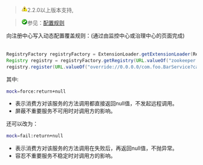 > ![warning](../sources/images/warning-3.gif)2.2.0以上版本支持,

> ![warning](../sources/images/check.gif)参见：[配置规则](./配置规则.md)

向注册中心写入动态配置覆盖规则：(通过由监控中心或治理中心的页面完成)

```java

RegistryFactory registryFactory = ExtensionLoader.getExtensionLoader(RegistryFactory.class).getAdaptiveExtension();
Registry registry = registryFactory.getRegistry(URL.valueOf("zookeeper://10.20.153.10:2181"));
registry.register(URL.valueOf("override://0.0.0.0/com.foo.BarService?category=configurators&dynamic=false&application=foo&mock=force:return+null"));
```

其中:

```sh
mock=force:return+null
```

* 表示消费方对该服务的方法调用都直接返回null值，不发起远程调用。
* 屏蔽不重要服务不可用时对调用方的影响。

还可以改为：

```sh
mock=fail:return+null
```

* 表示消费方对该服务的方法调用在失败后，再返回null值，不抛异常。
* 容忍不重要服务不稳定时对调用方的影响。
